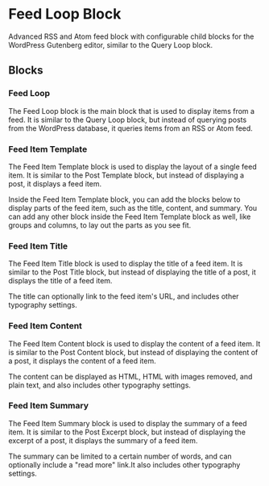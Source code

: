 # Feed Loop Block

Advanced RSS and Atom feed block with configurable child blocks for the WordPress Gutenberg editor, similar to the Query Loop block.

## Blocks

### Feed Loop

The Feed Loop block is the main block that is used to display items from a feed. It is similar to the Query Loop block, but instead of querying posts from the WordPress database, it queries items from an RSS or Atom feed.

### Feed Item Template

The Feed Item Template block is used to display the layout of a single feed item. It is similar to the Post Template block, but instead of displaying a post, it displays a feed item.

Inside the Feed Item Template block, you can add the blocks below to display parts of the feed item, such as the title, content, and summary. You can add any other block inside the Feed Item Template block as well, like groups and columns, to lay out the parts as you see fit.

### Feed Item Title

The Feed Item Title block is used to display the title of a feed item. It is similar to the Post Title block, but instead of displaying the title of a post, it displays the title of a feed item.

The title can optionally link to the feed item's URL, and includes other typography settings.

### Feed Item Content

The Feed Item Content block is used to display the content of a feed item. It is similar to the Post Content block, but instead of displaying the content of a post, it displays the content of a feed item.

The content can be displayed as HTML, HTML with images removed, and plain text, and also includes other typography settings.

### Feed Item Summary

The Feed Item Summary block is used to display the summary of a feed item. It is similar to the Post Excerpt block, but instead of displaying the excerpt of a post, it displays the summary of a feed item.

The summary can be limited to a certain number of words, and can optionally include a "read more" link.It also includes other typography settings.
